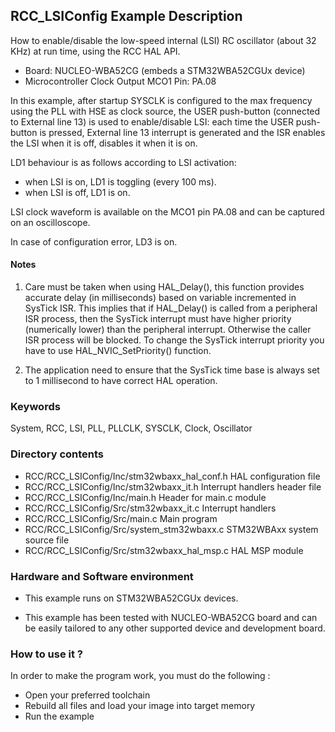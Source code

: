 ## <b>RCC_LSIConfig Example Description</b>

How to enable/disable the low-speed internal (LSI) RC oscillator (about 32 KHz) at run time, using the RCC HAL API.

- Board: NUCLEO-WBA52CG (embeds a STM32WBA52CGUx device)
- Microcontroller Clock Output MCO1 Pin: PA.08

In this example, after startup SYSCLK is configured to the max frequency using the PLL with
HSE as clock source, the USER push-button (connected to External line 13)
is used to enable/disable LSI:
each time the USER push-button is pressed, External line 13 interrupt is generated and the ISR
enables the LSI when it is off, disables it when it is on.

LD1 behaviour is as follows according to LSI activation:

- when LSI is on, LD1 is toggling (every 100 ms).
- when LSI is off, LD1 is on.

LSI clock waveform is available on the MCO1 pin PA.08 and can be captured
on an oscilloscope.

In case of configuration error, LD3 is on.

#### <b>Notes</b>

 1. Care must be taken when using HAL_Delay(), this function provides accurate delay (in milliseconds)
    based on variable incremented in SysTick ISR. This implies that if HAL_Delay() is called from
    a peripheral ISR process, then the SysTick interrupt must have higher priority (numerically lower)
    than the peripheral interrupt. Otherwise the caller ISR process will be blocked.
    To change the SysTick interrupt priority you have to use HAL_NVIC_SetPriority() function.

 2. The application need to ensure that the SysTick time base is always set to 1 millisecond
    to have correct HAL operation.

### <b>Keywords</b>

System, RCC, LSI, PLL, PLLCLK, SYSCLK, Clock, Oscillator

### <b>Directory contents</b>

  - RCC/RCC_LSIConfig/Inc/stm32wbaxx_hal_conf.h    HAL configuration file
  - RCC/RCC_LSIConfig/Inc/stm32wbaxx_it.h          Interrupt handlers header file
  - RCC/RCC_LSIConfig/Inc/main.h                   Header for main.c module
  - RCC/RCC_LSIConfig/Src/stm32wbaxx_it.c          Interrupt handlers
  - RCC/RCC_LSIConfig/Src/main.c                   Main program
  - RCC/RCC_LSIConfig/Src/system_stm32wbaxx.c      STM32WBAxx system source file
  - RCC/RCC_LSIConfig/Src/stm32wbaxx_hal_msp.c     HAL MSP module

### <b>Hardware and Software environment</b> 

  - This example runs on STM32WBA52CGUx devices.

  - This example has been tested with NUCLEO-WBA52CG
    board and can be easily tailored to any other supported device
    and development board.

### <b>How to use it ?</b> 

In order to make the program work, you must do the following :

 - Open your preferred toolchain
 - Rebuild all files and load your image into target memory
 - Run the example

